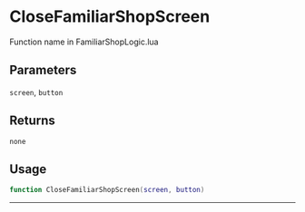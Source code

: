 # CloseFamiliarShopScreen
Function name in FamiliarShopLogic.lua
## Parameters
`screen`, `button`
## Returns
`none`
## Usage
```lua
function CloseFamiliarShopScreen(screen, button)
```
---
